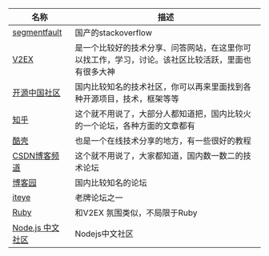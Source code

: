 |名称 | 描述|
|---- |----|
|[segmentfault](http://segmentfault.com/)|国产的stackoverflow|
|[V2EX](http://www.v2ex.com/?tab=tech)|是一个比较好的技术分享、问答网站，在这里你可以找工作，学习，讨论。该社区比较活跃，里面也有很多大神|
|[开源中国社区](http://www.oschina.net/)|国内比较知名的技术社区，你可以再来里面找到各种开源项目，技术，框架等等|
|[知乎](http://www.zhihu.com/)|这个就不用说了，大部分人都知道把，国内比较火的一个论坛，各种方面的文章都有|
|[酷壳](http://coolshell.cn/)|也是一个在线技术分享的地方，有一些很好的教程|
|[CSDN博客频道](http://blog.csdn.net/)|这个就不用说了，大家都知道，国内数一数二的技术论坛|
|[博客园](http://www.cnblogs.com/)|国内比较知名的论坛|
|[iteye](http://www.iteye.com/)|老牌论坛之一|
|[Ruby](https://ruby-china.org/)|和V2EX 氛围类似，不局限于Ruby|
|[Node.js 中文社区](http://cnodejs.org/)|Nodejs中文社区|


